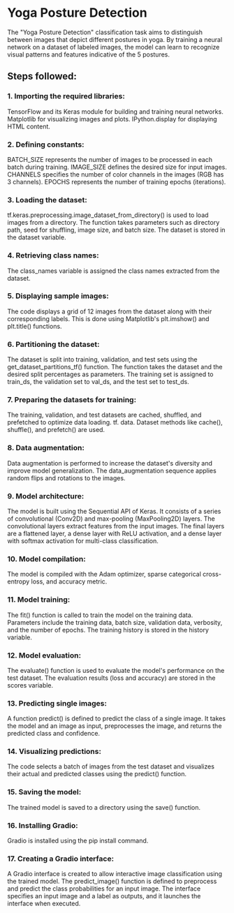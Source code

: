 # Yoga Posture Detection

The "Yoga Posture Detection" classification task aims to distinguish between images that depict different postures in yoga. By training a neural network on a dataset of labeled images, the model can learn to recognize visual patterns and features indicative
of the 5 postures. 

## Steps followed:

### 1. Importing the required libraries:
TensorFlow and its Keras module for building and training neural networks.
Matplotlib for visualizing images and plots.
IPython.display for displaying HTML content.
### 2. Defining constants:
BATCH_SIZE represents the number of images to be processed in each batch during training.
IMAGE_SIZE defines the desired size for input images.
CHANNELS specifies the number of color channels in the images (RGB has 3 channels).
EPOCHS represents the number of training epochs (iterations).
### 3. Loading the dataset:
tf.keras.preprocessing.image_dataset_from_directory() is used to load images from a directory.
The function takes parameters such as directory path, seed for shuffling, image size, and batch size.
The dataset is stored in the dataset variable.
### 4. Retrieving class names:
The class_names variable is assigned the class names extracted from the dataset.
### 5. Displaying sample images:
The code displays a grid of 12 images from the dataset along with their corresponding labels.
This is done using Matplotlib's plt.imshow() and plt.title() functions.
### 6. Partitioning the dataset:
The dataset is split into training, validation, and test sets using the get_dataset_partitions_tf() function.
The function takes the dataset and the desired split percentages as parameters.
The training set is assigned to train_ds, the validation set to val_ds, and the test set to test_ds.
### 7. Preparing the datasets for training:
The training, validation, and test datasets are cached, shuffled, and prefetched to optimize data loading.
tf. data. Dataset methods like cache(), shuffle(), and prefetch() are used.
### 8. Data augmentation:
Data augmentation is performed to increase the dataset's diversity and improve model generalization.
The data_augmentation sequence applies random flips and rotations to the images.
### 9. Model architecture:
The model is built using the Sequential API of Keras.
It consists of a series of convolutional (Conv2D) and max-pooling (MaxPooling2D) layers.
The convolutional layers extract features from the input images.
The final layers are a flattened layer, a dense layer with ReLU activation, and a dense layer with softmax activation for multi-class classification.
### 10. Model compilation:
The model is compiled with the Adam optimizer, sparse categorical cross-entropy loss, and accuracy metric.
### 11. Model training:
The fit() function is called to train the model on the training data.
Parameters include the training data, batch size, validation data, verbosity, and the number of epochs.
The training history is stored in the history variable.
### 12. Model evaluation:
The evaluate() function is used to evaluate the model's performance on the test dataset.
The evaluation results (loss and accuracy) are stored in the scores variable.
### 13. Predicting single images:
A function predict() is defined to predict the class of a single image.
It takes the model and an image as input, preprocesses the image, and returns the predicted class and confidence.
### 14. Visualizing predictions:
The code selects a batch of images from the test dataset and visualizes their actual and predicted classes using the predict() function.
### 15. Saving the model:
The trained model is saved to a directory using the save() function.
### 16. Installing Gradio:
Gradio is installed using the pip install command.
### 17. Creating a Gradio interface:
A Gradio interface is created to allow interactive image classification using the trained model.
The predict_image() function is defined to preprocess and predict the class probabilities for an input image.
The interface specifies an input image and a label as outputs, and it launches the interface when executed.
